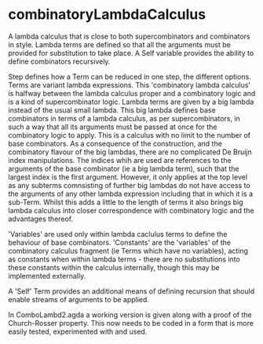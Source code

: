 # combinatoryLambdaCalculus

A lambda calculus that is close to both supercombinators and combinators in style. Lambda terms are defined so that all the arguments must be provided for substitution to take place. A Self variable provides the ability to define combinators recursively.

Step defines how a Term can be reduced in one step, the different options. Terms are variant lambda expressions. This 'combinatory lambda calculus' is halfway between the lambda calculus proper and a combinatory logic and is a kind of supercombinator logic. Lambda terms are given by a big lambda instead of the usual small lambda. This big lambda defines base combinators in terms of a lambda calculus, as per supercombinators, in such a way that all its arguments must be passed at once for the combinatory logic to apply. This is a calculus with no limit to the number of base combinators. As a consequence of the construction, and the combinatory flavour of the big lambdas, there are no complicated De Bruijn index manipulations. The indices whih are used are references to the arguments of the base combinator (ie a big lambda term), such that the largest index is the first argument. However, it only applies at the top level as any subterms comnsisting of further big lambdas do not have access to the arguments of any other lambda expression including that in which it is a sub-Term. Whilst this adds a little to the length of terms it also brings big lambda calculus into closer correspondence with combinatory logic and the advantages thereof.

'Variables' are used only within lambda caclulus terms to define the behaviour of base combinators. 'Constants' are the 'variables' of the combinatory calculus fragment (ie Terms which have no variables), acting as constants when within lambda terms - there are no substitutions into these constants within the calculus internally, though this may be implemented externally.

A 'Self' Term provides an additional means of defining recursion that should enable streams of arguments to be applied.

In ComboLambd2.agda a working version is given along with a proof of the Church-Rosser property. This now needs to be coded in a form that is more easily tested, experimented with and used.
